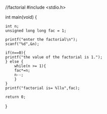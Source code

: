 //factorial
#include <stdio.h>


int main(void) {
    
    int n;
    unsigned long long fac = 1;
    
    printf("enter the factorial\n");
    scanf("%d",&n);

    if(n==0){
    printf("the value of the factorial is 1.");
    } else {
        while(n >= 1){
        fac*=n;
        n--;
        }
    }
    printf("factorial is= %llu",fac);

    return 0;
}
